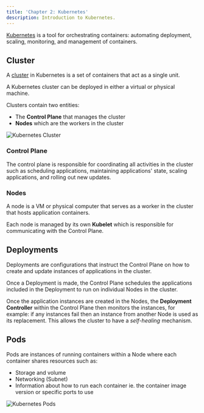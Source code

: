 ```yaml
---
title: 'Chapter 2: Kubernetes'
description: Introduction to Kubernetes.
---
```


[Kubernetes](https://kubernetes.io) is a tool for orchestrating containers: automating deployment, 
scaling, monitoring, and management of containers.

## Cluster

A [cluster](https://kubernetes.io/docs/tutorials/kubernetes-basics/create-cluster/cluster-intro/) in Kubernetes is a set of containers that act as a single unit.

A Kubernetes cluster can be deployed in either a virtual or physical machine.

Clusters contain two entities:

* The **Control Plane** that manages the cluster
* **Nodes** which are the workers in the cluster

![Kubernetes Cluster](/images/figures/devops/kubernetes-cluster.png)

### Control Plane

The control plane is responsible for coordinating all activities in the 
cluster such as scheduling applications, maintaining applications' state, 
scaling applications, and rolling out new updates.

### Nodes

A node is a VM or physical computer that serves as a worker in the cluster that 
hosts application containers.

Each node is managed by its own **Kubelet** which is responsible for communicating 
with the Control Plane.

## Deployments

Deployments are configurations that instruct the Control Plane on how to create 
and update instances of applications in the cluster.

Once a Deployment is made, the Control Plane schedules the applications included 
in the Deployment to run on individual Nodes in the cluster.

Once the application instances are created in the Nodes, the **Deployment Controller** 
within the Control Plane then monitors the instances, for example: if any instances 
fail then an instance from another Node is used as its replacement. This allows 
the cluster to have a *self-healing* mechanism.

## Pods

Pods are instances of running containers within a Node where each container shares resources 
such as:

* Storage and volume
* Networking (Subnet)
* Information about how to run each container ie. the container image version or specific 
  ports to use

![Kubernetes Pods](/images/figures/devops/kubernetes-node.png)
